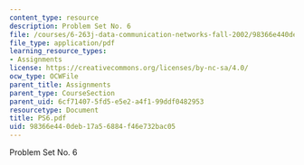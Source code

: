 ```yaml
---
content_type: resource
description: Problem Set No. 6
file: /courses/6-263j-data-communication-networks-fall-2002/98366e440deb17a56884f46e732bac05_PS6.pdf
file_type: application/pdf
learning_resource_types:
- Assignments
license: https://creativecommons.org/licenses/by-nc-sa/4.0/
ocw_type: OCWFile
parent_title: Assignments
parent_type: CourseSection
parent_uid: 6cf71407-5fd5-e5e2-a4f1-99ddf0482953
resourcetype: Document
title: PS6.pdf
uid: 98366e44-0deb-17a5-6884-f46e732bac05
---
```

Problem Set No. 6